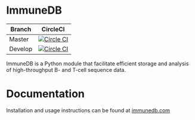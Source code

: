 ImmuneDB
========

Branch  | CircleCI
--------|---------
Master  | [![Circle CI](https://circleci.com/gh/arosenfeld/immunedb/tree/master.svg?style=svg&circle-token=4a1a9616a5acc6ceaa68431388bcf04c7ffa965d)](https://circleci.com/gh/arosenfeld/immunedb/tree/master)
Develop | [![Circle CI](https://circleci.com/gh/arosenfeld/immunedb/tree/develop.svg?style=svg&circle-token=4a1a9616a5acc6ceaa68431388bcf04c7ffa965d)](https://circleci.com/gh/arosenfeld/immunedb/tree/develop)

ImmuneDB is a Python module that facilitate efficient storage and analysis of
high-throughput B- and T-cell sequence data.

# Documentation
Installation and usage instructions can be found at [immunedb.com](http://immunedb.com)
